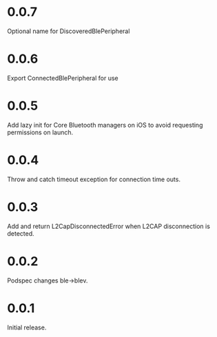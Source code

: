 # 0.0.7

Optional name for DiscoveredBlePeripheral

# 0.0.6

Export ConnectedBlePeripheral for use

# 0.0.5

Add lazy init for Core Bluetooth managers on iOS to avoid requesting permissions on launch.

# 0.0.4

Throw and catch timeout exception for connection time outs.

# 0.0.3

Add and return L2CapDisconnectedError when L2CAP disconnection is detected.

# 0.0.2

Podspec changes ble->blev.

# 0.0.1

Initial release.
